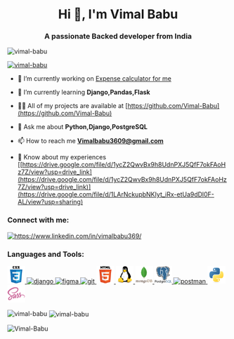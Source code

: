<h1 align="center">Hi 👋, I'm Vimal Babu</h1>
<h3 align="center">A passionate Backed developer from India</h3>

<p align="left"> <img src="https://komarev.com/ghpvc/?username=vimal-babu&label=Profile%20views&color=0e75b6&style=flat" alt="vimal-babu" /> </p>

<p align="left"> <a href="https://github.com/ryo-ma/github-profile-trophy"><img src="https://github-profile-trophy.vercel.app/?username=vimal-babu" alt="vimal-babu" /></a> </p>

- 🔭 I’m currently working on [Expense calculator for me](https://github.com/Vimal-Babu/Expence_Calulater)

- 🌱 I’m currently learning **Django,Pandas,Flask**

- 👨‍💻 All of my projects are available at [https://github.com/Vimal-Babu](https://github.com/Vimal-Babu)

- 💬 Ask me about **Python,Django,PostgreSQL**

- 📫 How to reach me **Vimalbabu3609@gmail.com**

- 📄 Know about my experiences [[https://drive.google.com/file/d/1ycZ2QwvBx9h8UdnPXJ5QfF7okFAoHz7Z/view?usp=drive_link](https://drive.google.com/file/d/1ycZ2QwvBx9h8UdnPXJ5QfF7okFAoHz7Z/view?usp=drive_link)](https://drive.google.com/file/d/1LArNckupbNKIyt_iRx-etUa9dDl0F-AL/view?usp=sharing)

<h3 align="left">Connect with me:</h3>
<p align="left">
<a href="https://linkedin.com/in/https://www.linkedin.com/in/vimalbabu369/" target="blank"><img align="center" src="https://raw.githubusercontent.com/rahuldkjain/github-profile-readme-generator/master/src/images/icons/Social/linked-in-alt.svg" alt="https://www.linkedin.com/in/vimalbabu369/" height="30" width="40" /></a>
</p>

<h3 align="left">Languages and Tools:</h3>
<p align="left"> <a href="https://www.w3schools.com/css/" target="_blank" rel="noreferrer"> <img src="https://raw.githubusercontent.com/devicons/devicon/master/icons/css3/css3-original-wordmark.svg" alt="css3" width="40" height="40"/> </a> <a href="https://www.djangoproject.com/" target="_blank" rel="noreferrer"> <img src="https://cdn.worldvectorlogo.com/logos/django.svg" alt="django" width="40" height="40"/> </a> <a href="https://www.figma.com/" target="_blank" rel="noreferrer"> <img src="https://www.vectorlogo.zone/logos/figma/figma-icon.svg" alt="figma" width="40" height="40"/> </a> <a href="https://git-scm.com/" target="_blank" rel="noreferrer"> <img src="https://www.vectorlogo.zone/logos/git-scm/git-scm-icon.svg" alt="git" width="40" height="40"/> </a> <a href="https://www.w3.org/html/" target="_blank" rel="noreferrer"> <img src="https://raw.githubusercontent.com/devicons/devicon/master/icons/html5/html5-original-wordmark.svg" alt="html5" width="40" height="40"/> </a> <a href="https://www.linux.org/" target="_blank" rel="noreferrer"> <img src="https://raw.githubusercontent.com/devicons/devicon/master/icons/linux/linux-original.svg" alt="linux" width="40" height="40"/> </a> <a href="https://www.mongodb.com/" target="_blank" rel="noreferrer"> <img src="https://raw.githubusercontent.com/devicons/devicon/master/icons/mongodb/mongodb-original-wordmark.svg" alt="mongodb" width="40" height="40"/> </a> <a href="https://www.postgresql.org" target="_blank" rel="noreferrer"> <img src="https://raw.githubusercontent.com/devicons/devicon/master/icons/postgresql/postgresql-original-wordmark.svg" alt="postgresql" width="40" height="40"/> </a> <a href="https://postman.com" target="_blank" rel="noreferrer"> <img src="https://www.vectorlogo.zone/logos/getpostman/getpostman-icon.svg" alt="postman" width="40" height="40"/> </a> <a href="https://www.python.org" target="_blank" rel="noreferrer"> <img src="https://raw.githubusercontent.com/devicons/devicon/master/icons/python/python-original.svg" alt="python" width="40" height="40"/> </a> <a href="https://sass-lang.com" target="_blank" rel="noreferrer"> <img src="https://raw.githubusercontent.com/devicons/devicon/master/icons/sass/sass-original.svg" alt="sass" width="40" height="40"/> </a> </p>

<p><img align="left" src="https://github-readme-stats.vercel.app/api/top-langs?username=vimal-babu&show_icons=true&locale=en&layout=compact" alt="vimal-babu" /></p>

<p>&nbsp;<img align="center" src="https://github-readme-stats.vercel.app/api?username=vimal-babu&show_icons=true&locale=en" alt="vimal-babu" /></p>

<p><img align="center" src="https://github-readme-streak-stats.herokuapp.com/?user=Vimal-Babu&" alt="Vimal-Babu" /></p>
